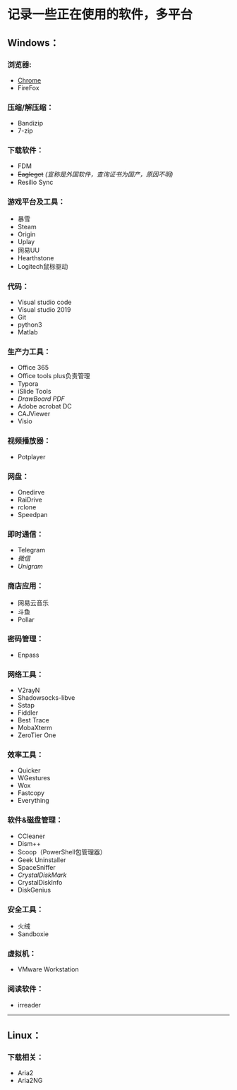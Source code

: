 # 记录一些正在使用的软件，多平台

## Windows：

### 浏览器:

- [Chrome](<https://www.google.com/chrome/>)
- FireFox

### 压缩/解压缩：

- Bandizip
- 7-zip

### 下载软件：

- FDM
- ~~Eagleget~~    *(宣称是外国软件，查询证书为国产，原因不明)*
- Resilio Sync

### 游戏平台及工具：

- 暴雪
- Steam
- Origin
- Uplay
- 网易UU
- Hearthstone
- Logitech鼠标驱动

### 代码：

- Visual studio code
- Visual studio 2019
- Git
- python3
- Matlab

### 生产力工具：

- Office 365
- Office tools plus负责管理
- Typora
- iSlide Tools
- *DrawBoard PDF*
- Adobe acrobat DC
- CAJViewer
- Visio

### 视频播放器：

- Potplayer

### 网盘：

- Onedirve
- RaiDrive
- rclone
- Speedpan

### 即时通信：

- Telegram
- *微信*
- *Unigram*

### 商店应用：

- 网易云音乐
- 斗鱼
- Pollar

### 密码管理：

- Enpass

### 网络工具：

- V2rayN
- Shadowsocks-libve
- Sstap
- Fiddler
- Best Trace
- MobaXterm
- ZeroTier One

### 效率工具：

- Quicker
- WGestures
- Wox
- Fastcopy
- Everything 

### 软件&磁盘管理：

- CCleaner
- Dism++
- Scoop（PowerShell包管理器）
- Geek Uninstaller
- SpaceSniffer
- *CrystalDiskMark*
- CrystalDiskInfo
- DiskGenius

### 安全工具：

- 火绒
- Sandboxie

### 虚拟机：

- VMware Workstation

### 阅读软件：

- irreader

<!--注：斜体代表Windows商店版本-->

------

## Linux：

### 下载相关：

- Aria2 
- Aria2NG





